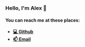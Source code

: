 ### Hello, I'm Alex 👋

#### You can reach me at these places:
  - <strong>[💻 Github](https://github.com/alexy4744)</strong>
  - <strong>[📫 Email](mailto:hello@alexyu.dev)</strong>

<!--
**alexy4744/alexy4744** is a ✨ _special_ ✨ repository because its `README.md` (this file) appears on your GitHub profile.

Here are some ideas to get you started:

- 🔭 I’m currently working on ...
- 🌱 I’m currently learning ...
- 👯 I’m looking to collaborate on ...
- 🤔 I’m looking for help with ...
- 💬 Ask me about ...
- 📫 How to reach me: ...
- 😄 Pronouns: ...
- ⚡ Fun fact: ...
-->
 
